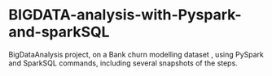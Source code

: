 # BIGDATA-analysis-with-Pyspark-and-sparkSQL
BigDataAnalysis project, on a Bank churn modelling dataset , using PySpark and SparkSQL commands, including several snapshots of the steps.
